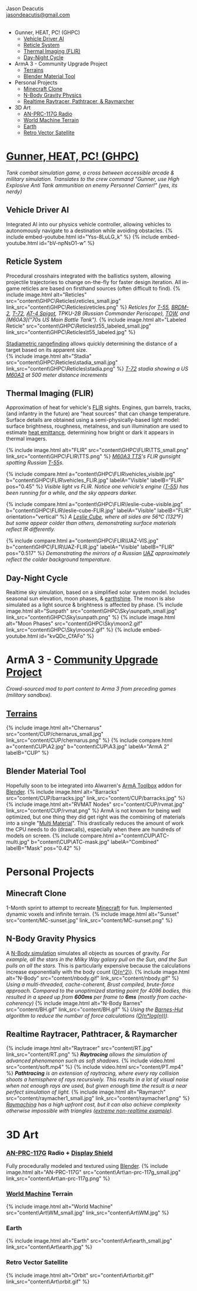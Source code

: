 <head>
	<link href="twentytwenty/css/foundation.css" rel="stylesheet" type="text/css" />
	<link href="twentytwenty/css/twentytwenty.css" rel="stylesheet" type="text/css" />
	<script src="https://code.jquery.com/jquery-3.5.1.slim.min.js"
			  integrity="sha256-4+XzXVhsDmqanXGHaHvgh1gMQKX40OUvDEBTu8JcmNs="
			  crossorigin="anonymous"></script>
	<script src="twentytwenty/js/jquery.event.move.js"></script>
	<script src="twentytwenty/js/jquery.twentytwenty.js"></script>
	<script>
		$(window).on('load', function() {
		  $(".twentytwenty-container").twentytwenty({move_with_handle_only:0, click_to_move:1});
		});
	</script>
</head>

Jason Deacutis<br>
jasondeacutis@gmail.com<br>
<br>
- Gunner, HEAT, PC! (GHPC)
	- [Vehicle Driver AI](/#vehicle-driver-ai)
	- [Reticle System](/#reticle-system)
	- [Thermal Imaging (FLIR)](/#thermal-imaging-flir)
	- [Day-Night Cycle](/#day-night-cycle)
- ArmA 3 - Community Upgrade Project
	- [Terrains](/#terrains)
	- [Blender Material Tool](/#blender-material-tool)
- Personal Projects
	- [Minecraft Clone](/#minecraft-clone)
	- [N-Body Gravity Physics](/#n-body-gravity-physics)
	- [Realtime Raytracer, Pathtracer, & Raymarcher](/#realtime-raytracer-pathtracer--raymarcher)
- 3D Art
	- [AN-PRC-117G Radio](/#an-prc-117g-radio--display-shield)
	- [World Machine Terrain](/#world-machine-terrain)
	- [Earth](/#earth)
	- [Retro Vector Satellite](/#retro-vector-satellite)

# [Gunner, HEAT, PC! (GHPC)](https://gunnerheatpc.com/ "https://gunnerheatpc.com/")
*Tank combat simulation game, a cross between accessible arcade & military simulation. Translates to the crew command  "Gunner, use High Explosive Anti Tank ammunition on enemy Personnel Carrier!" (yes, its nerdy)*
## Vehicle Driver AI
Integrated AI into our physics vehicle controller, allowing vehicles to autonomously navigate to a destination while avoiding obstacles.
{% include embed-youtube.html id="Yss-8LuLG_k" %}
{% include embed-youtube.html id="bV-npNsO1-w" %}

## Reticle System
Procedural crosshairs integrated with the ballistics system, allowing projectile trajectories to change on-the-fly for faster design iteration.
All in-game reticles are based on firsthand sources (often difficult to find).
{% include image.html alt="Reticles" src="content\GHPC\Reticles\reticles_small.jpg" link_src="content\GHPC\Reticles\reticles.png" %}
*Reticles for [T-55](https://en.wikipedia.org/wiki/T-54/T-55 "50s Russian Main Battle Tank"), [BRDM-2](https://en.wikipedia.org/wiki/BRDM-2 "60s Russian Scout Car"), [T-72](https://en.wikipedia.org/wiki/T-72 "70s Russian Main Battle Tank"), [AT-4 Spigot](https://en.wikipedia.org/wiki/9K111_Fagot "Russian Wire-Guided Anti-Tank Missile"), TPKU-2B (Russian Commander Periscope), [TOW](https://en.wikipedia.org/wiki/BGM-71_TOW "US Wire-Guided Anti-Tank Missile"), and [M60A3]("70s US Main Battle Tank").*
{% include image.html alt="Labeled Reticle" src="content\GHPC\Reticles\t55_labeled_small.jpg" link_src="content\GHPC\Reticles\t55_labeled.jpg" %}

[Stadiametric rangefinding](https://en.wikipedia.org/wiki/Stadiametric_rangefinding "wikipedia") allows quickly determining the distance of a target based on its apparent size.<br>
{% include image.html alt="Stadia" src="content\GHPC\Reticles\stadia_small.jpg" link_src="content\GHPC\Reticles\stadia.png" %}
*[T-72](https://en.wikipedia.org/wiki/T-72 "wikipedia") stadia showing a US [M60A3](https://en.wikipedia.org/wiki/M60_tank#M60A3_series "wikipedia") at 500 meter distance increments*

## Thermal Imaging (FLIR)
Approximation of heat for vehicle's [FLIR](https://en.wikipedia.org/wiki/Forward-looking_infrared "Forward Looking InfraRed wikipedia") sights.
Engines, gun barrels, tracks, (and infantry in the future) are "heat sources" that can change temperature.
Surface details are obtained using a semi-physically-based light model: surface brightness, roughness, metalness, and sun illumination are used to estimate [heat emittance](https://en.wikipedia.org/wiki/Emissivity "Emissivity wikipedia"), determining how bright or dark it appears in thermal imagers.

{% include image.html alt="FLIR" src="content\GHPC\FLIR\TTS_small.png" link_src="content\GHPC\FLIR\TTS.png" %}
*[M60A3 TTS](https://en.wikipedia.org/wiki/M60_tank#M60A3_series "wikipedia")'s FLIR gunsight spotting Russian [T-55](https://en.wikipedia.org/wiki/T-54/T-55 "wikipedia")s.*

{% include compare.html a="content\GHPC\FLIR\vehicles_visible.jpg" b="content\GHPC\FLIR\vehicles_FLIR.jpg" labelA="Visible" labelB="FLIR" pos="0.45" %}
*Visible light vs FLIR. Notice one vehicle's engine ([T-55](https://en.wikipedia.org/wiki/T-54/T-55 "wikipedia")) has been running for a while, and the sky appears darker.*

{% include compare.html a="content\GHPC\FLIR\leslie-cube-visible.jpg" b="content\GHPC\FLIR\leslie-cube-FLIR.jpg" labelA="Visible" labelB="FLIR" orientation="vertical" %}
*A [Leslie Cube](https://en.wikipedia.org/wiki/Leslie_cube "wikipedia"), where all sides are 56°C (132°F) but some *appear* colder than others, demonstrating surface materials reflect IR differently.*

{% include compare.html a="content\GHPC\FLIR\UAZ-VIS.jpg" b="content\GHPC\FLIR\UAZ-FLIR.jpg" labelA="Visible" labelB="FLIR" pos="0.517" %}
*Demonstrating the mirrors of a Russian [UAZ](https://en.wikipedia.org/wiki/UAZ-469 "wikipedia") approximately reflect the colder background temperature.*

## Day-Night Cycle
Realtime sky simulation, based on a simplified solar system model. Includes seasonal sun elevation, moon phases, & [earthshine](https://en.wikipedia.org/wiki/Planetshine#/media/File:New_Moon.jpg "real life earthshine (wikipedia)"). The moon is also simulated as a light source & brightness is affected by phase.
{% include image.html alt="Sunpath" src="content\GHPC\Sky\sunpath_small.jpg" link_src="content\GHPC\Sky\sunpath.png" %}
{% include image.html alt="Moon Phases" src="content\GHPC\Sky\moon2.gif" link_src="content\GHPC\Sky\moon2.gif" %}
{% include embed-youtube.html id="kvQDc_CfAFo" %}

# ArmA 3 - [Community Upgrade Project](https://steamcommunity.com/workshop/filedetails/?id=583575232 "Steam Workshop")
*Crowd-sourced mod to port content to Arma 3 from preceding games (military sandbox).*
## [Terrains](https://www.cup-arma3.org/terrains "www.cup-arma3.org/terrains")
{% include image.html alt="Chernarus" src="content/CUP/chernarus_small.jpg" link_src="content/CUP/chernarus.png" %}
{% include compare.html a="content\CUP\A2.jpg" b="content\CUP\A3.jpg" labelA="ArmA 2" labelB="CUP" %}
## Blender Material Tool
Hopefully soon to be integrated into Alwarren's [ArmA Toolbox](https://www.armaholic.com/page.php?id=20519 "armaholic.com") addon for [Blender](https://www.blender.org/features/).
{% include image.html alt="Barracks" src="content/CUP/barracks.jpg" link_src="content/CUP/barracks.jpg" %}
{% include image.html alt="RVMAT Nodes" src="content/CUP/rvmat.jpg" link_src="content/CUP/rvmat.png" %}
ArmA is not known for being well optimized, but one thing they did get right was the combining of materials into a single "[Multi Material](https://community.bistudio.com/wiki/Multimaterial "bikipedia")". This drastically reduces the amount of work the CPU needs to do (drawcalls), especially when there are hundreds of models on screen.
{% include compare.html a="content\CUP\ATC-multi.jpg" b="content\CUP\ATC-mask.jpg" labelA="Combined" labelB="Mask" pos="0.42" %}

# Personal Projects

## Minecraft Clone
1-Month sprint to attempt to recreate [Minecraft](https://en.wikipedia.org/wiki/Minecraft "wikipedia") for fun. Implemented dynamic voxels and infinite terrain.
{% include image.html alt="Sunset" src="content/MC-sunset.jpg" link_src="content/MC-sunset.png" %}

## N-Body Gravity Physics
A [N-Body simulation](https://en.wikipedia.org/wiki/N-body_simulation "wikipedia") simulates all objects as sources of gravity. *For example, all the stars in the Milky Way galaxy pull on the Sun, and the Sun pulls on all the stars.* This is particularly expensive because the calculations increase exponentially with the body count ([O(n^2)](https://www.bigocheatsheet.com/ "Big-O Cheat Sheet")).
{% include image.html alt="N-Body" src="content/nbody.gif" link_src="content/nbody.gif" %}
*Using a multi-threaded, cache-coherent, Brust compiled, brute-force approach. Compared to the unoptimized starting point for 4096 bodies, this resulted in a speed up from **600ms** per frame to **6ms** (mostly from cache-coherency)*
{% include image.html alt="N-Body Barnes" src="content/BH.gif" link_src="content/BH.gif" %}
*Using the [Barnes-Hut](https://en.wikipedia.org/wiki/Barnes%E2%80%93Hut_simulation "wikipedia") algorithm to reduce the number of force calculations ([O(n*log(n))](https://www.bigocheatsheet.com/ "Big-O Cheat Sheet")).*

## Realtime Raytracer, Pathtracer, & Raymarcher
{% include image.html alt="Raytracer" src="content/RT.jpg" link_src="content/RT.png" %}
***Raytracing** allows the simulation of advanced phenomenon such as soft shadows.*
{% include video.html src="content/soft.mp4" %}
{% include video.html src="content/PT.mp4" %}
***Pathtracing** is an extension of raytracing, where every ray collision shoots a hemisphere of rays recursively. This results in a lot of visual noise when not enough rays are used, but given enough time the result is a near perfect simulation of light.*
{% include image.html alt="Raymarch" src="content/raymacher1_small.jpg" link_src="content/raymacher1.png" %}
*[Raymaching](https://youtu.be/svLzmFuSBhk "YouTube") has a high upfront cost, but it can also achieve complexity otherwise impossible with triangles ([extreme non-realtime example](content/raymarch_offline.png)).*

# 3D Art
### [AN-PRC-117G](content\Art\AN-PRC-117-Harris-Falcon-3.jpg) Radio + [Display Shield](content\Art\AN-PRC-117G_FALCON_III_shield.jpg)
Fully procedurally modeled and textured using [Blender](https://www.blender.org/features/).
{% include image.html alt="AN-PRC-117G" src="content\Art\an-prc-117g_small.jpg" link_src="content\Art\an-prc-117g.png" %}
### [World Machine](https://www.world-machine.com/ "www.world-machine.com") Terrain
{% include image.html alt="World Machine" src="content\Art\WM_small.jpg" link_src="content\Art\WM.jpg" %}
### Earth
{% include image.html alt="Earth" src="content\Art\earth_small.jpg" link_src="content\Art\earth.jpg" %}
### Retro Vector Satellite
{% include image.html alt="Orbit" src="content\Art\orbit.gif" link_src="content\Art\orbit.gif" %}